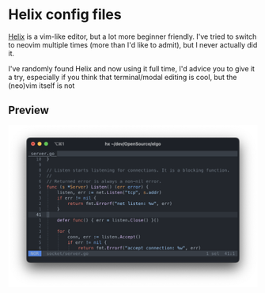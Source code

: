 # Helix config files

[Helix](https://github.com/helix-editor/helix) is a vim-like editor,
but a lot more beginner friendly. I've tried to switch to neovim multiple
times (more than I'd like to admit), but I never actually did it.

I've randomly found Helix and now using it full time, I'd advice you to give
it a try, especially if you think that terminal/modal editing is cool,
but the (neo)vim itself is not

## Preview

![](./img/showcase.png)
